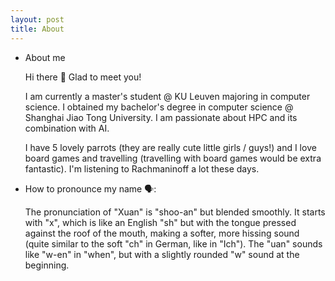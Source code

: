 ```yaml
---
layout: post
title: About
---
```


- About me

    Hi there 👋 Glad to meet you!

    I am currently a master's student @ KU Leuven majoring in computer science. I obtained my bachelor's degree in computer science @ Shanghai Jiao Tong University. I am passionate about HPC and its combination with AI.

    I have 5 lovely parrots (they are really cute little girls / guys!) and I love board games and travelling (travelling with board games would be extra fantastic). I'm listening to Rachmaninoff a lot these days.

- How to pronounce my name 🗣️:

    The pronunciation of "Xuan" is "shoo-an" but blended smoothly. It starts with "x", which is like an English "sh" but with the tongue pressed against the roof of the mouth, making a softer, more hissing sound (quite similar to the soft "ch" in German, like in "Ich"). The "uan" sounds like "w-en" in "when", but with a slightly rounded "w" sound at the beginning.
